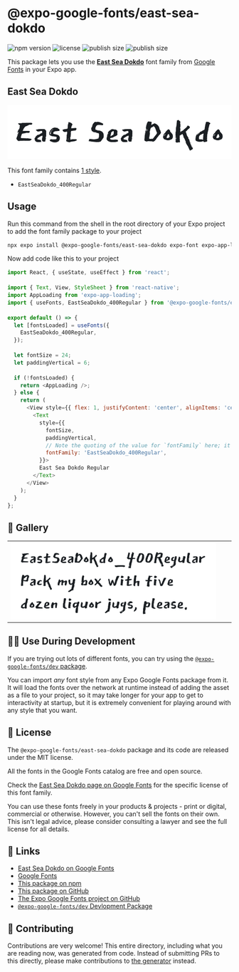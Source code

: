 # @expo-google-fonts/east-sea-dokdo

![npm version](https://flat.badgen.net/npm/v/@expo-google-fonts/east-sea-dokdo)
![license](https://flat.badgen.net/github/license/expo/google-fonts)
![publish size](https://flat.badgen.net/packagephobia/install/@expo-google-fonts/east-sea-dokdo)
![publish size](https://flat.badgen.net/packagephobia/publish/@expo-google-fonts/east-sea-dokdo)

This package lets you use the [**East Sea Dokdo**](https://fonts.google.com/specimen/East+Sea+Dokdo) font family from [Google Fonts](https://fonts.google.com/) in your Expo app.

## East Sea Dokdo

![East Sea Dokdo](./font-family.png)

This font family contains [1 style](#-gallery).

- `EastSeaDokdo_400Regular`

## Usage

Run this command from the shell in the root directory of your Expo project to add the font family package to your project
```sh
npx expo install @expo-google-fonts/east-sea-dokdo expo-font expo-app-loading
```

Now add code like this to your project
```js
import React, { useState, useEffect } from 'react';

import { Text, View, StyleSheet } from 'react-native';
import AppLoading from 'expo-app-loading';
import { useFonts, EastSeaDokdo_400Regular } from '@expo-google-fonts/east-sea-dokdo';

export default () => {
  let [fontsLoaded] = useFonts({
    EastSeaDokdo_400Regular,
  });

  let fontSize = 24;
  let paddingVertical = 6;

  if (!fontsLoaded) {
    return <AppLoading />;
  } else {
    return (
      <View style={{ flex: 1, justifyContent: 'center', alignItems: 'center' }}>
        <Text
          style={{
            fontSize,
            paddingVertical,
            // Note the quoting of the value for `fontFamily` here; it expects a string!
            fontFamily: 'EastSeaDokdo_400Regular',
          }}>
          East Sea Dokdo Regular
        </Text>
      </View>
    );
  }
};

```

## 🔡 Gallery


||||
|-|-|-|
|![EastSeaDokdo_400Regular](./EastSeaDokdo_400Regular.ttf.png)||||


## 👩‍💻 Use During Development

If you are trying out lots of different fonts, you can try using the [`@expo-google-fonts/dev` package](https://github.com/expo/google-fonts/tree/master/font-packages/dev#readme).

You can import *any* font style from any Expo Google Fonts package from it. It will load the fonts
over the network at runtime instead of adding the asset as a file to your project, so it may take longer
for your app to get to interactivity at startup, but it is extremely convenient
for playing around with any style that you want.

## 📖 License

The `@expo-google-fonts/east-sea-dokdo` package and its code are released under the MIT license.

All the fonts in the Google Fonts catalog are free and open source.

Check the [East Sea Dokdo page on Google Fonts](https://fonts.google.com/specimen/East+Sea+Dokdo) for the specific license of this font family.

You can use these fonts freely in your products & projects - print or digital, commercial or otherwise. However, you can't sell the fonts on their own. This isn't legal advice, please consider consulting a lawyer and see the full license for all details.

## 🔗 Links

- [East Sea Dokdo on Google Fonts](https://fonts.google.com/specimen/East+Sea+Dokdo)
- [Google Fonts](https://fonts.google.com/)
- [This package on npm](https://www.npmjs.com/package/@expo-google-fonts/east-sea-dokdo)
- [This package on GitHub](https://github.com/expo/google-fonts/tree/master/font-packages/east-sea-dokdo)
- [The Expo Google Fonts project on GitHub](https://github.com/expo/google-fonts)
- [`@expo-google-fonts/dev` Devlopment Package](https://github.com/expo/google-fonts/tree/master/font-packages/dev)

## 🤝 Contributing

Contributions are very welcome! This entire directory, including what you are reading now, was generated from code. Instead of submitting PRs to this directly, please make contributions to [the generator](https://github.com/expo/google-fonts/tree/master/packages/generator) instead.
